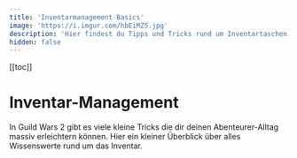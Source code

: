 ```yaml
---
title: 'Inventarmanagement Basics'
image: 'https://i.imgur.com/hbEiMZ5.jpg'
description: 'Hier findest du Tipps und Tricks rund um Inventartaschen, Schrottitems und Wiederverwertung.'
hidden: false
---
```


[[toc]]

# Inventar-Management

In Guild Wars 2 gibt es viele kleine Tricks die dir deinen Abenteurer-Alltag massiv erleichtern können. Hier ein kleiner Überblick über alles Wissenswerte rund um das Inventar. 
